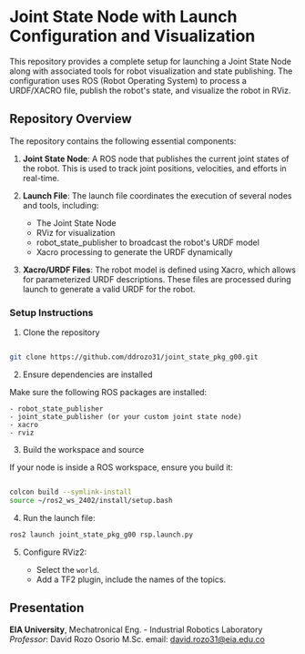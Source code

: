 # Joint State Node with Launch Configuration and Visualization

This repository provides a complete setup for launching a Joint State Node along with associated tools for robot visualization and state publishing. The configuration uses ROS (Robot Operating System) to process a URDF/XACRO file, publish the robot's state, and visualize the robot in RViz.

## Repository Overview
The repository contains the following essential components:

1. **Joint State Node**: A ROS node that publishes the current joint states of the robot. This is used to track joint positions, velocities, and efforts in real-time.

2. **Launch File**: The launch file coordinates the execution of several nodes and tools, including:

    - The Joint State Node
    - RViz for visualization
    - robot_state_publisher to broadcast the robot's URDF model
    - Xacro processing to generate the URDF dynamically

3. **Xacro/URDF Files**: The robot model is defined using Xacro, which allows for parameterized URDF descriptions. These files are processed during launch to generate a valid URDF for the robot.


### Setup Instructions

1. Clone the repository

```bash

git clone https://github.com/ddrozo31/joint_state_pkg_g00.git
```

2. Ensure dependencies are installed

Make sure the following ROS packages are installed:

    - robot_state_publisher
    - joint_state_publisher (or your custom joint state node)
    - xacro
    - rviz

3. Build the workspace and source

If your node is inside a ROS workspace, ensure you build it:

```bash

colcon build --symlink-install
source ~/ros2_ws_2402/install/setup.bash
```

4. Run the launch file:

```bash
ros2 launch joint_state_pkg_g00 rsp.launch.py

```

5. Configure RViz2:

    - Select the `world`.
    - Add a TF2 plugin, include the names of the topics.

## Presentation

**EIA University**, Mechatronical Eng. - Industrial Robotics Laboratory 
*Professor*: David Rozo Osorio M.Sc. email: david.rozo31@eia.edu.co
